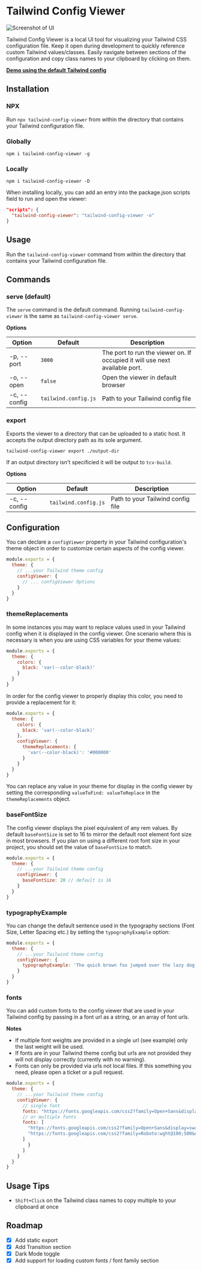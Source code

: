 # Tailwind Config Viewer

![Screenshot of UI](https://github.com/rogden/tailwind-config-viewer/raw/master/ui-example.jpg)

Tailwind Config Viewer is a local UI tool for visualizing your Tailwind CSS configuration file. Keep it open during development to quickly reference custom Tailwind values/classes. Easily navigate between sections of the configuration and copy class names to your clipboard by clicking on them. 

**[Demo using the default Tailwind config](https://rogden.github.io/tailwind-config-viewer/)**

## Installation

### NPX
Run `npx tailwind-config-viewer` from within the directory that contains your Tailwind configuration file.

### Globally
`npm i tailwind-config-viewer -g`

### Locally
`npm i tailwind-config-viewer -D`

When installing locally, you can add an entry into the package.json scripts field to run and open the viewer:

```json
"scripts": {
  "tailwind-config-viewer": "tailwind-config-viewer -o"
}
```

## Usage

Run the `tailwind-config-viewer` command from within the directory that contains your Tailwind configuration file.

## Commands

### serve (default)

The `serve` command is the default command. Running `tailwind-config-viewer` is the same as `tailwind-config-viewer serve`. 

**Options**

|Option|Default|Description|
|----|----|----|
|-p, --port|`3000`|The port to run the viewer on. If occupied it will use next available port.|
|-o, --open|`false`|Open the viewer in default browser|
|-c, --config|`tailwind.config.js`|Path to your Tailwind config file|

### export

Exports the viewer to a directory that can be uploaded to a static host. It accepts the output directory path as its sole argument. 

`tailwind-config-viewer export ./output-dir`

If an output directory isn't specificied it will be output to `tcv-build`.

**Options**

|Option|Default|Description|
|----|----|----|
|-c, --config|`tailwind.config.js`|Path to your Tailwind config file|

## Configuration

You can declare a `configViewer` property in your Tailwind configuration's theme object in order to customize certain aspects of the config viewer.

```js
module.exports = {
  theme: {
    // ...your Tailwind theme config
    configViewer: {
      // ... configViewer Options
    }
  }
}
```
### themeReplacements

In some instances you may want to replace values used in your Tailwind config when it is displayed in the config viewer. One scenario where this is necessary is when you are using CSS variables for your theme values:

```js
module.exports = {
  theme: {
    colors: {
      black: 'var(--color-black)'
    }
  }
}
```

In order for the config viewer to properly display this color, you need to provide a replacement for it:

```js
module.exports = {
  theme: {
    colors: {
      black: 'var(--color-black)'
    },
    configViewer: {
      themeReplacements: {
        'var(--color-black)': '#000000'
      }
    }
  }
}
```

You can replace any value in your theme for display in the config viewer by setting the corresponding `valueToFind: valueToReplace` in the `themeReplacements` object.

### baseFontSize

The config viewer displays the pixel equivalent of any rem values. By default `baseFontSize` is set to 16 to mirror the default root element font size in most browsers. If you plan on using a different root font size in your project, you should set the value of `baseFontSize` to match.

```js
module.exports = {
  theme: {
    // ...your Tailwind theme config
    configViewer: {
      baseFontSize: 20 // default is 16
    }
  }
}
```

### typographyExample

You can change the default sentence used in the typography sections (Font Size, Letter Spacing etc.)
by setting the `typographyExample` option:

```js
module.exports = {
  theme: {
    // ...your Tailwind theme config
    configViewer: {
      typographyExample: 'The quick brown fox jumped over the lazy dog.'
    }
  }
}
```

### fonts

You can add custom fonts to the config viewer that are used in your Tailwind config by passing in a font url as a string, or an array of font urls.

**Notes**

* If multiple font weights are provided in a single url (see example) only the last weight will be used.
* If fonts are in your Tailwind theme config but urls are not provided they will not display correctly (currently with no warning).
* Fonts can only be provided via urls not local files. If this something you need, please open a ticket or a pull request.

```js
module.exports = {
  theme: {
    // ...your Tailwind theme config
    configViewer: {
      // single font
      fonts: "https://fonts.googleapis.com/css2?family=Open+Sans&display=swap"
      // or multiple fonts
      fonts: [
        "https://fonts.googleapis.com/css2?family=Open+Sans&display=swap",
        "https://fonts.googleapis.com/css2?family=Roboto:wght@100;500&display=swap" // <- only 500 will be used
      ]
        }
      ]
    }
  }
}
```

## Usage Tips

- `Shift+Click` on the Tailwind class names to copy multiple to your clipboard at once

## Roadmap

- [x] Add static export 
- [x] Add Transition section
- [x] Dark Mode toggle
- [x] Add support for loading custom fonts / font family section
